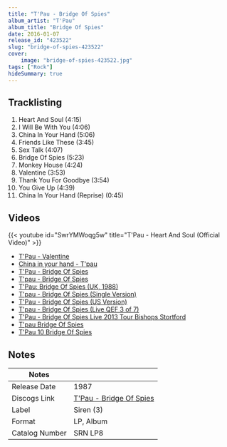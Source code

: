 ```yaml
---
title: "T'Pau - Bridge Of Spies"
album_artist: "T'Pau"
album_title: "Bridge Of Spies"
date: 2016-01-07
release_id: "423522"
slug: "bridge-of-spies-423522"
cover:
    image: "bridge-of-spies-423522.jpg"
tags: ["Rock"]
hideSummary: true
---
```


## Tracklisting
1. Heart And Soul (4:15)
2. I Will Be With You (4:06)
3. China In Your Hand (5:06)
4. Friends Like These (3:45)
5. Sex Talk (4:07)
6. Bridge Of Spies (5:23)
7. Monkey House (4:24)
8. Valentine (3:53)
9. Thank You For Goodbye (3:54)
10. You Give Up (4:39)
11. China In Your Hand (Reprise) (0:45)

## Videos
{{< youtube id="SwrYMWoqg5w" title="T'Pau - Heart And Soul (Official Video)" >}}
- [T'Pau - Valentine](https://www.youtube.com/watch?v=s047ZgjysX8)
- [China in your hand - T'pau](https://www.youtube.com/watch?v=wfvJS4UO7xI)
- [T'Pau - Bridge Of Spies](https://www.youtube.com/watch?v=06e3N7VBVZM)
- [T'pau - Bridge Of Spies](https://www.youtube.com/watch?v=5EARm7TkZj8)
- [T'Pau: Bridge Of Spies (UK, 1988)](https://www.youtube.com/watch?v=1HuYW2l4n9Q)
- [T'pau - Bridge Of Spies (Single Version)](https://www.youtube.com/watch?v=6xoOHfhUTuI)
- [T'Pau - Bridge Of Spies (US Version)](https://www.youtube.com/watch?v=j4dpC6owCME)
- [T'pau - Bridge Of Spies (Live QEF 3 of 7)](https://www.youtube.com/watch?v=7zRQUnmDQQ8)
- [T'Pau - Bridge Of Spies Live 2013 Tour Bishops Stortford](https://www.youtube.com/watch?v=017sZD6JZT8)
- [T'pau Bridge Of Spies](https://www.youtube.com/watch?v=bruw9QIq6rQ)
- [T'Pau 10 Bridge Of Spies](https://www.youtube.com/watch?v=6bv9-W0E_Pc)

## Notes

| Notes          |             |
| ---------------| ----------- |
| Release Date   | 1987 |
| Discogs Link   | [T'Pau - Bridge Of Spies](https://www.discogs.com/release/423522) |
| Label          | Siren (3) |
| Format         | LP, Album |
| Catalog Number | SRN LP8 |

